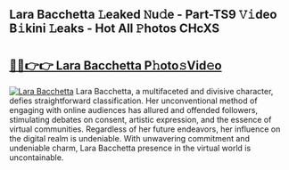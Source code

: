 ## Lara Bacchetta 𝙻eaked 𝙽u𝚍e - Part-TS9 𝚅𝚒deo B𝚒kini 𝙻eaks - Hot All 𝙿hotos CHcXS

# <h2><a href="http://ld3c6q.urlbe.top/?page=Lara+Bacchetta">🔗🔗👉👉 Lara Bacchetta P𝚑oto𝚜Vid𝚎o</a></h2>

[![Lara Bacchetta](https://i.imgur.com/eBuTRDB.gif)](http://ld3c6q.urlbe.top/?page=Lara+Bacchetta)
Lara Bacchetta, a multifaceted and divisive character, defies straightforward classification. Her unconventional method of engaging with online audiences has allured and offended followers, stimulating debates on consent, artistic expression, and the essence of virtual communities. Regardless of her future endeavors, her influence on the digital realm is undeniable. With unwavering commitment and undeniable charm, Lara Bacchetta presence in the virtual world is uncontainable.
